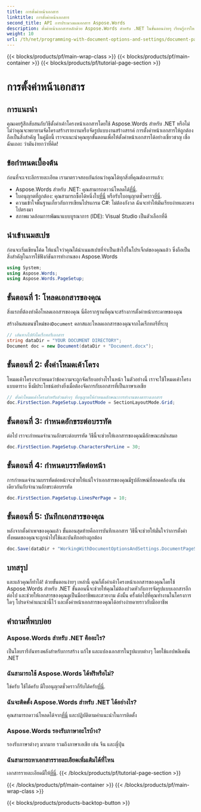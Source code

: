 ```yaml
---
title: การตั้งค่าหน้าเอกสาร
linktitle: การตั้งค่าหน้าเอกสาร
second_title: API การประมวลผลเอกสาร Aspose.Words
description: ตั้งค่าหน้าเอกสารหลักด้วย Aspose.Words สำหรับ .NET ในขั้นตอนง่ายๆ เรียนรู้การโหลด ตั้งค่าเค้าโครง กำหนดอักขระต่อบรรทัด บรรทัดต่อหน้า และบันทึกเอกสารของคุณ
weight: 10
url: /th/net/programming-with-document-options-and-settings/document-page-setup/
---
```


{{< blocks/products/pf/main-wrap-class >}}
{{< blocks/products/pf/main-container >}}
{{< blocks/products/pf/tutorial-page-section >}}

# การตั้งค่าหน้าเอกสาร

## การแนะนำ

คุณเคยรู้สึกสับสนกับวิธีตั้งค่าเค้าโครงหน้าเอกสารโดยใช้ Aspose.Words สำหรับ .NET หรือไม่ ไม่ว่าคุณจะพยายามจัดโครงสร้างรายงานหรือจัดรูปแบบงานสร้างสรรค์ การตั้งค่าหน้าเอกสารให้ถูกต้องถือเป็นสิ่งสำคัญ ในคู่มือนี้ เราจะแนะนำคุณทุกขั้นตอนเพื่อให้ตั้งค่าหน้าเอกสารได้อย่างเชี่ยวชาญ เชื่อฉันเถอะ ว่ามันง่ายกว่าที่คิด!

## ข้อกำหนดเบื้องต้น

ก่อนที่จะเจาะลึกรายละเอียด เรามาตรวจสอบกันก่อนว่าคุณได้ทุกสิ่งที่คุณต้องการแล้ว:

-  Aspose.Words สำหรับ .NET: คุณสามารถดาวน์โหลดได้[ที่นี่](https://releases.aspose.com/words/net/).
-  ใบอนุญาตที่ถูกต้อง: คุณสามารถซื้อได้หนึ่งใบ[ที่นี่](https://purchase.aspose.com/buy) หรือรับใบอนุญาตชั่วคราว[ที่นี่](https://purchase.aspose.com/temporary-license/).
- ความเข้าใจพื้นฐานเกี่ยวกับการเขียนโปรแกรม C#: ไม่ต้องกังวล ฉันจะทำให้มันเรียบง่ายและตรงไปตรงมา
- สภาพแวดล้อมการพัฒนาแบบบูรณาการ (IDE): Visual Studio เป็นตัวเลือกที่ดี

## นำเข้าเนมสเปซ

ก่อนจะเริ่มเขียนโค้ด ให้แน่ใจว่าคุณได้นำเนมสเปซที่จำเป็นเข้าไปในโปรเจ็กต์ของคุณแล้ว ซึ่งถือเป็นสิ่งสำคัญในการใช้ฟังก์ชันการทำงานของ Aspose.Words

```csharp
using System;
using Aspose.Words;
using Aspose.Words.PageSetup;
```

## ขั้นตอนที่ 1: โหลดเอกสารของคุณ

สิ่งแรกที่ต้องทำคือโหลดเอกสารของคุณ นี่คือรากฐานที่คุณจะสร้างการตั้งค่าหน้ากระดาษของคุณ

 สร้างอินสแตนซ์ใหม่ของ`Document` คลาสและโหลดเอกสารของคุณจากไดเร็กทอรีที่ระบุ

```csharp
// เส้นทางไปยังไดเร็กทอรีเอกสาร
string dataDir = "YOUR DOCUMENT DIRECTORY";
Document doc = new Document(dataDir + "Document.docx");
```

## ขั้นตอนที่ 2: ตั้งค่าโหมดเค้าโครง

โหมดเค้าโครงจะกำหนดว่าข้อความจะถูกจัดเรียงอย่างไรในหน้า ในตัวอย่างนี้ เราจะใช้โหมดเค้าโครงแบบตาราง ซึ่งมีประโยชน์อย่างยิ่งเมื่อต้องจัดการกับเอกสารที่เป็นภาษาเอเชีย

```csharp
// ตั้งค่าโหมดเค้าโครงสำหรับส่วนต่างๆ ที่อนุญาตให้กำหนดลักษณะการทำงานของตารางเอกสาร
doc.FirstSection.PageSetup.LayoutMode = SectionLayoutMode.Grid;
```

## ขั้นตอนที่ 3: กำหนดอักขระต่อบรรทัด

ต่อไป เราจะกำหนดจำนวนอักขระต่อบรรทัด วิธีนี้จะช่วยให้เอกสารของคุณมีลักษณะสม่ำเสมอ

```csharp
doc.FirstSection.PageSetup.CharactersPerLine = 30;
```

## ขั้นตอนที่ 4: กำหนดบรรทัดต่อหน้า

การกำหนดจำนวนบรรทัดต่อหน้าจะช่วยให้แน่ใจว่าเอกสารของคุณมีรูปลักษณ์ที่สอดคล้องกัน เช่นเดียวกันกับจำนวนอักขระต่อบรรทัด

```csharp
doc.FirstSection.PageSetup.LinesPerPage = 10;
```

## ขั้นตอนที่ 5: บันทึกเอกสารของคุณ

หลังจากตั้งค่าเพจของคุณแล้ว ขั้นตอนสุดท้ายคือการบันทึกเอกสาร วิธีนี้จะช่วยให้มั่นใจว่าการตั้งค่าทั้งหมดของคุณจะถูกนำไปใช้และบันทึกอย่างถูกต้อง

```csharp
doc.Save(dataDir + "WorkingWithDocumentOptionsAndSettings.DocumentPageSetup.docx");
```

## บทสรุป

และแล้วคุณก็ทำได้! ด้วยขั้นตอนง่ายๆ เหล่านี้ คุณก็ตั้งค่าเค้าโครงหน้าเอกสารของคุณโดยใช้ Aspose.Words สำหรับ .NET ขั้นตอนนี้จะช่วยให้คุณไม่ต้องปวดหัวกับการจัดรูปแบบเอกสารอีกต่อไป และช่วยให้เอกสารของคุณดูเป็นมืออาชีพและสวยงาม ดังนั้น ครั้งต่อไปที่คุณทำงานในโครงการใดๆ โปรดจำคำแนะนำนี้ไว้ และตั้งค่าหน้าเอกสารของคุณได้อย่างง่ายดายราวกับมืออาชีพ

## คำถามที่พบบ่อย

### Aspose.Words สำหรับ .NET คืออะไร?
เป็นไลบรารีอันทรงพลังสำหรับการสร้าง แก้ไข และแปลงเอกสารในรูปแบบต่างๆ โดยใช้แอปพลิเคชัน .NET

### ฉันสามารถใช้ Aspose.Words ได้ฟรีหรือไม่?
ใช่ครับ ใช้ได้ครับ มีใบอนุญาตชั่วคราวก็รับได้ครับ[ที่นี่](https://purchase.aspose.com/temporary-license/).

### ฉันจะติดตั้ง Aspose.Words สำหรับ .NET ได้อย่างไร?
 คุณสามารถดาวน์โหลดได้จาก[ที่นี่](https://releases.aspose.com/words/net/) และปฏิบัติตามคำแนะนำในการติดตั้ง

### Aspose.Words รองรับภาษาอะไรบ้าง?
รองรับภาษาต่างๆ มากมาย รวมถึงภาษาเอเชีย เช่น จีน และญี่ปุ่น

### ฉันสามารถหาเอกสารรายละเอียดเพิ่มเติมได้ที่ไหน
 เอกสารรายละเอียดมีให้[ที่นี่](https://reference.aspose.com/words/net/).
{{< /blocks/products/pf/tutorial-page-section >}}

{{< /blocks/products/pf/main-container >}}
{{< /blocks/products/pf/main-wrap-class >}}

{{< blocks/products/products-backtop-button >}}

